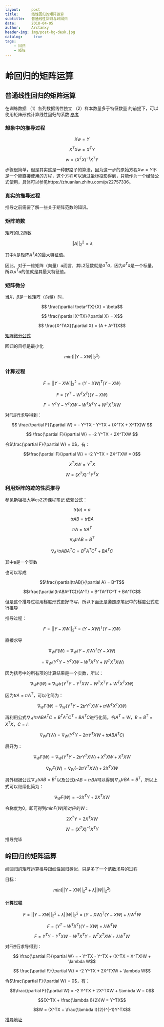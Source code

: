 ```yaml
---
layout:     post
title:      线性回归的矩阵运算
subtitle:   普通线性回归与岭回归
date:       2018-04-05
author:     Arctanxy
header-img: img/post-bg-desk.jpg
catalog: 	 true
tags:
    - 回归
    - 矩阵
---
```




# 岭回归的矩阵运算


## 普通线性回归的矩阵运算


在训练数据
（1）各列数据线性独立
（2）样本数量多于特征数量
的前提下，可以使用矩阵形式计算线性回归的系数
[参考](http://bourneli.github.io/linear-algebra/2016/03/03/linear-algebra-04-ATA-inverse.html)

### 想象中的推导过程

$$ Xw = Y $$

$$ X^TXw = X^TY$$

$$ w = (X^TX)^{-1}X^TY$$

步骤很简单，但是其实这是一种野路子的算法，因为这一步的原始方程$Xw = Y$不是一个能直接使用的方程，这个方程可以通过坐标投影得到，只能作为一个经验公式使用，具体可以参见https://zhuanlan.zhihu.com/p/22757336。

### 真实的推导过程

推导之前需要了解一些关于矩阵范数的知识。

### 矩阵范数

矩阵的L2范数

$$||A||^2_2 = \lambda$$

其中$\lambda$是矩阵$A^TA$的最大特征值。

因此，对于一维矩阵（向量）$a$而言，其L2范数就是$a^Ta$，因为$a^Ta$是一个标量，所以$a^Ta$的值就是其最大特征值。

### 矩阵微分

当$X$，$\beta$是一维矩阵（向量）时，

$$ \frac{\partial \beta^TX}{X} = \beta$$

$$ \frac{\partial X^TX}{\partial X} = X$$

$$ \frac{X^TAX}{\partial X} = (A + A^T)X$$


[矩阵微分公式](https://blog.csdn.net/u010976453/article/details/54381248)

回归的目标是最小化

$$min(||Y-XW||^2_2)$$

### 计算过程


$$ F = ||Y-XW||^2_2 = (Y-XW)^T(Y-XW)$$

$$ F = (Y^T - W^TX^T)(Y-XW)$$

$$ F = Y^TY - Y^TXW - W^TX^TY + W^TX^TXW$$

对F进行求导得到：

$$ \frac{\partial F}{\partial W} = - Y^TX - Y^TX + (X^TX + X^TX)W $$

$$ \frac{\partial F}{\partial W} = -2 Y^TX + 2X^TXW $$

令$\frac{\partial F}{\partial W} = 0$，有：

$$\frac{\partial F}{\partial W} = -2 Y^TX + 2X^TXW = 0$$

$$X^TXW = Y^TX$$

$$W = (X^TX)^{-1} Y^TX$$

### 利用矩阵的迹的性质推导
参见斯坦福大学cs229课程笔记
依赖公式：

$$ tr(a) = a$$

$$ trAB = trBA$$

$$ trA = trA^T$$

$$ \nabla_AtrAB = B^T$$

$$ \nabla_{A^T} trABA^TC = B^TA^TC^T + BA^TC$$


其中a是一个实数

也可以写成

$$\frac{\partial(trAB)}{\partial A} = B^T$$

$$\frac{\partial(trABA^TC)}{A^T} = B^TA^TC^T + BA^TC$$

但是这个推导过程用梯度形式更好书写，所以下面还是遵照原笔记中的梯度公式进行推导

推导过程：

$$ F = ||Y-XW||^2_2 = (Y-XW)^T(Y-XW)$$

直接求导

$$ \nabla_W F(W) = \nabla_W(Y-XW)^T(Y-XW) $$

$$  = \nabla_W(Y^TY - Y^TXW - W^TX^TY + W^TX^TXW)$$

因为括号中的所有项的计算结果是一个实数，所以：

$$ \nabla_W F(W) = \nabla_W tr(Y^TY - Y^TXW - W^TX^TY + W^TX^TXW)$$

因为$trA = trA^T$，可以化简为：

$$ \nabla_W F(W) = \nabla_W (Y^TY - 2trY^TXW + trW^TX^TXW)$$

再利用公式$\nabla_{A^T} trABA^TC = B^TA^TC^T + BA^TC$进行化简，令$A^T = W$，$B = B^T = X^TX$，$C = I$:

$$ \nabla_W F(W) = \nabla_W (Y^TY - 2trY^TXW + trABA^TC)$$

展开为：

$$ \nabla_W F(W) = \nabla_W (Y^TY - 2trY^TXW) + X^TXW + X^TXW$$

$$ \nabla_W F(W) = \nabla_W (-2trY^TXW) + 2X^TXW$$

另外根据公式$\nabla_AtrAB = B^T$以及公式$trAB = trBA$可以得到$\nabla_AtrBA = B^T$，所以上式可以继续化简为：

$$ \nabla_W F(W) = -2X^TY + 2X^TXW$$

令梯度为0，即可得到$minF(W)$所对应的$W$：

$$2X^TY = 2X^TXW$$

$$W = (X^TX)^{-1}X^TY$$

推导完毕


## 岭回归的矩阵运算


岭回归的矩阵运算推导跟线性回归类似，只是多了一个范数求导的过程


目标：

$$min(||Y-XW||^2_2 + \lambda||W||^2_2)$$

#### 计算过程


$$ F = ||Y-XW||^2_2 + \lambda||W||^2_2 = (Y-XW)^T(Y-XW) + \lambda W^TW$$

$$ F = (Y^T - W^TX^T)(Y-XW) + \lambda W^TW$$

$$ F = Y^TY - Y^TXW - W^TX^TY + W^TX^TXW + \lambda W^TW$$

对F进行求导得到：



$$ \frac{\partial F}{\partial W} = - Y^TX - Y^TX + (X^TX + X^TX)W + \lambda W$$

$$ \frac{\partial F}{\partial W} = -2 Y^TX + 2X^TXW + \lambda W$$

令$\frac{\partial F}{\partial W} = 0$，有：

$$\frac{\partial F}{\partial W} = -2 Y^TX + 2X^TXW + \lambda W = 0$$

$$(X^TX + \frac{\lambda I}{2})W = Y^TX$$

$$W = (X^TX + \frac{\lambda I}{2})^{-1}Y^TX$$

[推导地址](https://blog.csdn.net/computerme/article/details/50486937)
